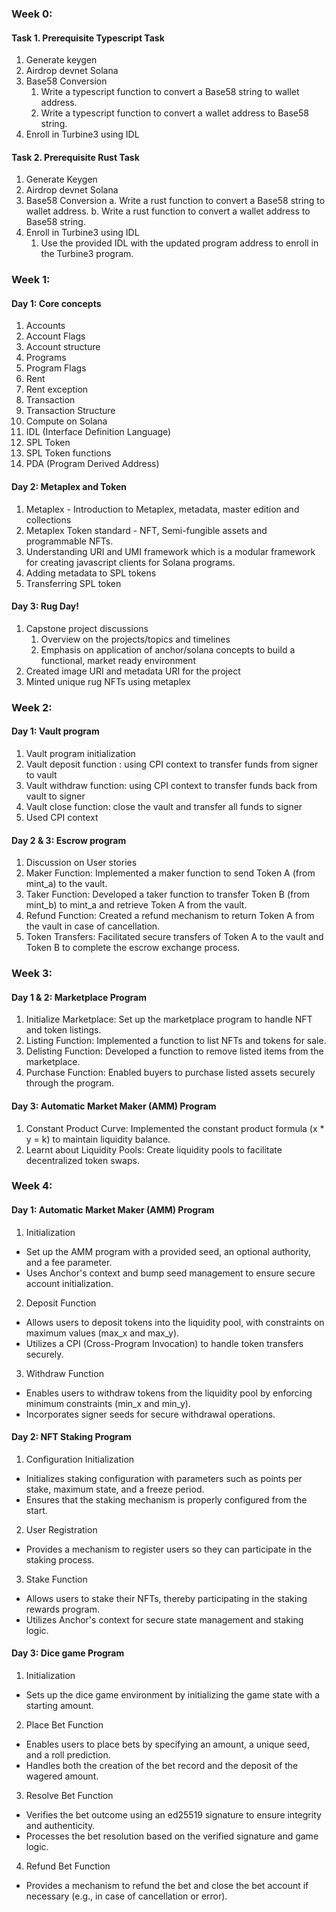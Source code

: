 ### Week 0:

#### Task 1. Prerequisite Typescript Task

1. Generate keygen
2. Airdrop devnet Solana
3. Base58 Conversion
   1. Write a typescript function to convert a Base58 string to wallet address.
   2. Write a typescript function to convert a wallet address to Base58 string.
4. Enroll in Turbine3 using IDL

#### Task 2. Prerequisite Rust Task

1. Generate Keygen
2. Airdrop devnet Solana
3. Base58 Conversion
   a. Write a rust function to convert a Base58 string to wallet address.
   b. Write a rust function to convert a wallet address to Base58 string.
4. Enroll in Turbine3 using IDL
   1. Use the provided IDL with the updated program address to enroll in the Turbine3 program.

### Week 1:

#### Day 1: Core concepts

1. Accounts
2. Account Flags
3. Account structure
4. Programs
5. Program Flags
6. Rent
7. Rent exception
8. Transaction
9. Transaction Structure
10. Compute on Solana
11. IDL (Interface Definition Language)
12. SPL Token
13. SPL Token functions
14. PDA (Program Derived Address)

#### Day 2: Metaplex and Token

1. Metaplex - Introduction to Metaplex, metadata, master edition and collections
2. Metaplex Token standard - NFT, Semi-fungible assets and programmable NFTs.
3. Understanding URI and UMI framework which is a modular framework for creating javascript clients for Solana programs.
4. Adding metadata to SPL tokens
5. Transferring SPL token

#### Day 3: Rug Day!

1. Capstone project discussions
   1. Overview on the projects/topics and timelines
   2. Emphasis on application of anchor/solana concepts to build a functional, market ready environment
2. Created image URI and metadata URI for the project
3. Minted unique rug NFTs using metaplex

### Week 2:

#### Day 1: Vault program

1. Vault program initialization
2. Vault deposit function : using CPI context to transfer funds from signer to vault
3. Vault withdraw function: using CPI context to transfer funds back from vault to signer
4. Vault close function: close the vault and transfer all funds to signer
5. Used CPI context

#### Day 2 & 3: Escrow program

1. Discussion on User stories
2. Maker Function: Implemented a maker function to send Token A (from mint_a) to the vault.
3. Taker Function: Developed a taker function to transfer Token B (from mint_b) to mint_a and retrieve Token A from the vault.
4. Refund Function: Created a refund mechanism to return Token A from the vault in case of cancellation.
5. Token Transfers: Facilitated secure transfers of Token A to the vault and Token B to complete the escrow exchange process.

### Week 3:

#### Day 1 & 2: Marketplace Program

1. Initialize Marketplace: Set up the marketplace program to handle NFT and token listings.
2. Listing Function: Implemented a function to list NFTs and tokens for sale.
3. Delisting Function: Developed a function to remove listed items from the marketplace.
4. Purchase Function: Enabled buyers to purchase listed assets securely through the program.

#### Day 3: Automatic Market Maker (AMM) Program

1. Constant Product Curve: Implemented the constant product formula (x \* y = k) to maintain liquidity balance.
2. Learnt about Liquidity Pools: Create liquidity pools to facilitate decentralized token swaps.

### Week 4:

#### Day 1: Automatic Market Maker (AMM) Program

1. Initialization

- Set up the AMM program with a provided seed, an optional authority, and a fee parameter.
- Uses Anchor's context and bump seed management to ensure secure account initialization.

2. Deposit Function

- Allows users to deposit tokens into the liquidity pool, with constraints on maximum values (max_x and max_y).
- Utilizes a CPI (Cross-Program Invocation) to handle token transfers securely.

3. Withdraw Function

- Enables users to withdraw tokens from the liquidity pool by enforcing minimum constraints (min_x and min_y).
- Incorporates signer seeds for secure withdrawal operations.

#### Day 2: NFT Staking Program

1. Configuration Initialization

- Initializes staking configuration with parameters such as points per stake, maximum state, and a freeze period.
- Ensures that the staking mechanism is properly configured from the start.

2. User Registration

- Provides a mechanism to register users so they can participate in the staking process.

3. Stake Function

- Allows users to stake their NFTs, thereby participating in the staking rewards program.
- Utilizes Anchor's context for secure state management and staking logic.

#### Day 3: Dice game Program

1. Initialization

- Sets up the dice game environment by initializing the game state with a starting amount.

2. Place Bet Function

- Enables users to place bets by specifying an amount, a unique seed, and a roll prediction.
- Handles both the creation of the bet record and the deposit of the wagered amount.

3. Resolve Bet Function

- Verifies the bet outcome using an ed25519 signature to ensure integrity and authenticity.
- Processes the bet resolution based on the verified signature and game logic.

4. Refund Bet Function

- Provides a mechanism to refund the bet and close the bet account if necessary (e.g., in case of cancellation or error).
